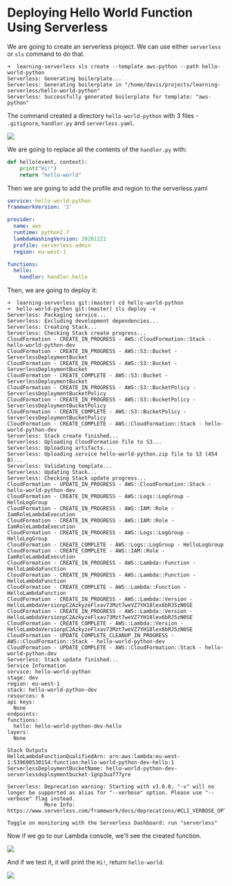 # Deploying Hello World Function Using Serverless

We are going to create an serverless project. We can use either `serverless` or `sls` command to do that.

```
➜  learning-serverless sls create --template aws-python --path hello-world-python
Serverless: Generating boilerplate...
Serverless: Generating boilerplate in "/home/davis/projects/learning-serverless/hello-world-python"
Serverless: Successfully generated boilerplate for template: "aws-python"

```

The command created a directory `hello-world-python` with 3 files - `.gitignore`, `handler.py` and `serverless.yaml`.

![](Programming/AWS/aws-lambda-and-the-serverless-framework/02-aws-lambda-and-serverless/img/2021-10-12-13-33-35.png)

We are going to replace all the contents of the `handler.py` with:

```python
def hello(event, context):
    print("Hi!")
    return "hello-world"
```

Then we are going to add the profile and region to the serverless.yaml

```yaml
service: hello-world-python
frameworkVersion: '2'

provider:
  name: aws
  runtime: python2.7
  lambdaHashingVersion: 20201221
  profile: serverless-admin
  region: eu-west-1

functions:
  hello:
    handler: handler.hello
```

Then, we are going to deploy it:

```console
➜  learning-serverless git:(master) cd hello-world-python 
➜  hello-world-python git:(master) sls deploy -v
Serverless: Packaging service...
Serverless: Excluding development dependencies...
Serverless: Creating Stack...
Serverless: Checking Stack create progress...
CloudFormation - CREATE_IN_PROGRESS - AWS::CloudFormation::Stack - hello-world-python-dev
CloudFormation - CREATE_IN_PROGRESS - AWS::S3::Bucket - ServerlessDeploymentBucket
CloudFormation - CREATE_IN_PROGRESS - AWS::S3::Bucket - ServerlessDeploymentBucket
CloudFormation - CREATE_COMPLETE - AWS::S3::Bucket - ServerlessDeploymentBucket
CloudFormation - CREATE_IN_PROGRESS - AWS::S3::BucketPolicy - ServerlessDeploymentBucketPolicy
CloudFormation - CREATE_IN_PROGRESS - AWS::S3::BucketPolicy - ServerlessDeploymentBucketPolicy
CloudFormation - CREATE_COMPLETE - AWS::S3::BucketPolicy - ServerlessDeploymentBucketPolicy
CloudFormation - CREATE_COMPLETE - AWS::CloudFormation::Stack - hello-world-python-dev
Serverless: Stack create finished...
Serverless: Uploading CloudFormation file to S3...
Serverless: Uploading artifacts...
Serverless: Uploading service hello-world-python.zip file to S3 (454 B)...
Serverless: Validating template...
Serverless: Updating Stack...
Serverless: Checking Stack update progress...
CloudFormation - UPDATE_IN_PROGRESS - AWS::CloudFormation::Stack - hello-world-python-dev
CloudFormation - CREATE_IN_PROGRESS - AWS::Logs::LogGroup - HelloLogGroup
CloudFormation - CREATE_IN_PROGRESS - AWS::IAM::Role - IamRoleLambdaExecution
CloudFormation - CREATE_IN_PROGRESS - AWS::IAM::Role - IamRoleLambdaExecution
CloudFormation - CREATE_IN_PROGRESS - AWS::Logs::LogGroup - HelloLogGroup
CloudFormation - CREATE_COMPLETE - AWS::Logs::LogGroup - HelloLogGroup
CloudFormation - CREATE_COMPLETE - AWS::IAM::Role - IamRoleLambdaExecution
CloudFormation - CREATE_IN_PROGRESS - AWS::Lambda::Function - HelloLambdaFunction
CloudFormation - CREATE_IN_PROGRESS - AWS::Lambda::Function - HelloLambdaFunction
CloudFormation - CREATE_COMPLETE - AWS::Lambda::Function - HelloLambdaFunction
CloudFormation - CREATE_IN_PROGRESS - AWS::Lambda::Version - HelloLambdaVersionpC2AzkyzeFlxav73Mzt7weVZ7YH18lex6bRJ5zN0SE
CloudFormation - CREATE_IN_PROGRESS - AWS::Lambda::Version - HelloLambdaVersionpC2AzkyzeFlxav73Mzt7weVZ7YH18lex6bRJ5zN0SE
CloudFormation - CREATE_COMPLETE - AWS::Lambda::Version - HelloLambdaVersionpC2AzkyzeFlxav73Mzt7weVZ7YH18lex6bRJ5zN0SE
CloudFormation - UPDATE_COMPLETE_CLEANUP_IN_PROGRESS - AWS::CloudFormation::Stack - hello-world-python-dev
CloudFormation - UPDATE_COMPLETE - AWS::CloudFormation::Stack - hello-world-python-dev
Serverless: Stack update finished...
Service Information
service: hello-world-python
stage: dev
region: eu-west-1
stack: hello-world-python-dev
resources: 6
api keys:
  None
endpoints:
functions:
  hello: hello-world-python-dev-hello
layers:
  None

Stack Outputs
HelloLambdaFunctionQualifiedArn: arn:aws:lambda:eu-west-1:539690530154:function:hello-world-python-dev-hello:1
ServerlessDeploymentBucketName: hello-world-python-dev-serverlessdeploymentbucket-1gnp3uaf77yre

Serverless: Deprecation warning: Starting with v3.0.0, "-v" will no longer be supported as alias for "--verbose" option. Please use "--verbose" flag instead.
            More Info: https://www.serverless.com/framework/docs/deprecations/#CLI_VERBOSE_OPTION_ALIAS

Toggle on monitoring with the Serverless Dashboard: run "serverless"
```

Now if we go to our Lambda console, we'll see the created function.

![](Programming/AWS/aws-lambda-and-the-serverless-framework/02-aws-lambda-and-serverless/img/2021-10-12-13-47-14.png)

And if we test it, it will print the `Hi!`, return `hello-world`.

![](Programming/AWS/aws-lambda-and-the-serverless-framework/02-aws-lambda-and-serverless/img/2021-10-12-13-48-17.png)